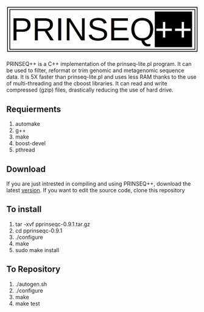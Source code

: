 ![Prinseq++](prinseq_logo.png)

PRINSEQ++ is a C++ implementation of the prinseq-lite.pl program. It can be used to filter, reformat or trim genomic and metagenomic sequence data. It is 5X faster than prinseq-lite.pl and uses less RAM thanks to the use of multi-threading and the cboost libraries. It can read and write compressed (gzip) files, drastically reducing the use of hard drive.

## Requierments
1. automake
2. g++
3. make
4. boost-devel
5. pthread

## Download
If you are just intrested in compiling and using PRINSEQ++, download the latest [version](https://github.com/Adrian-Cantu/pprinseqc/releases/download/v0.9.1/pprinseqc-0.9.1.tar.gz).
If you want to edit the source code, clone this repository

## To install
1. tar -xvf pprinseqc-0.9.1.tar.gz
2. cd pprinseqc-0.9.1
3. ./configure
4. make
4. sudo make install

## To Repository
1. ./autogen.sh
2. ./configure
3. make
4. make test 




